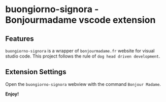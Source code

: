 # buongiorno-signora - Bonjourmadame vscode extension


## Features

`buongiorno-signora` is a wrapper of `bonjourmadame.fr` website for visual studio code.
This project follows the rule of `dog head driven development`.

## Extension Settings

Open the `buongiorno-signora` webview with the command `Bonjour Madame`.


**Enjoy!**
